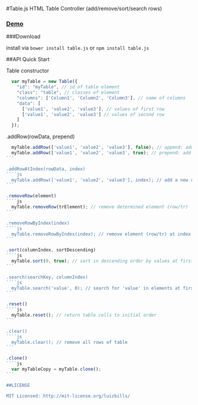 #Table.js
HTML Table Controller (add/remove/sort/search rows)

### [Demo](https://rawgithub.com/luizbills/table.js/master/samples/index.html)

###Download

install via `bower install table.js` or `npm install table.js`

##API Quick Start

Table constructor
```js
  var myTable = new Table({
    "id": "myTable", // id of table element
    "class": "table", // classes of element
    "columns": ['Column1', 'Column2', 'Column3'], // name of columns
    "data": [
      ['value1', 'value2', 'value3'], // values of first row
      ['value1', 'value2', 'value3'] // values of second row
    ]
  });
```

.addRow(rowData, prepend)
````js
  myTable.addRow(['value1', 'value2', 'value3'], false); // append: add a new row at final of table
  myTable.addRow(['value1', 'value2', 'value3', true); // prepend: add a new row at first position
```

.addRowAtIndex(rowData, index)
````js
  myTable.addRow(['value1', 'value2', 'value3'], index); // add a new row at determined index
```

.removeRow(element)
````js
  myTable.removeRow(trElement); // remove determined element (row/tr)
```

.removeRowByIndex(index)
````js
  myTable.removeRowByIndex(index); // remove element (row/tr) at index position
```

.sort(columnIndex, sortDescending)
````js
  myTable.sort(0, true); // sort in descending order by values at first column
```

.search(searchKey, columnIndex)
````js
  myTable.search('value', 0); // search for 'value' in elements at first column
```

.reset()
````js
  myTable.reset(); // return table cells to initial order
```

.clear()
````js
  myTable.clear(); // remove all rows of table
```

.clone()
````js
  var myTableCopy = myTable.clone();
```

##LICENSE

MIT Licensed: http://mit-license.org/luizbills/
